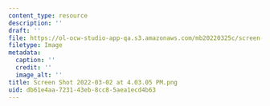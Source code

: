 ```yaml
---
content_type: resource
description: ''
draft: ''
file: https://ol-ocw-studio-app-qa.s3.amazonaws.com/mb20220325c/screen-shot-2022-03-02-at-40305-pm.png
filetype: Image
metadata:
  caption: ''
  credit: ''
  image_alt: ''
title: Screen Shot 2022-03-02 at 4.03.05 PM.png
uid: db61e4aa-7231-43eb-8cc8-5aea1ecd4b63
---
```

